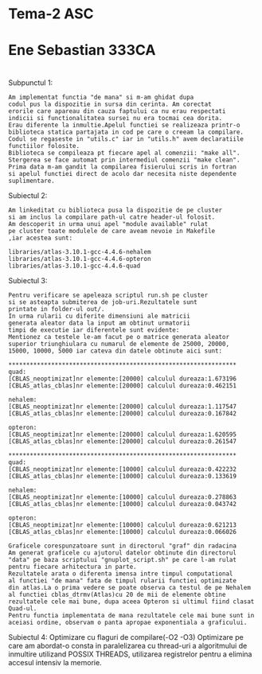 #
#
#	Tema-2 ASC
#	Ene Sebastian 333CA
#

Subpunctul 1:

	Am implementat functia "de mana" si m-am ghidat dupa
	codul pus la dispozitie in sursa din cerinta. Am corectat 
	erorile care apareau din cauza faptului ca nu erau respectati
	indicii si functionalitatea sursei nu era tocmai cea dorita.
	Erau diferente la inmultie.Apelul functiei se realizeaza printr-o
	biblioteca statica partajata in cod pe care o creeam la compilare.
	Codul se regaseste in "utils.c" iar in "utils.h" avem declaratiile
	functiilor folosite.
	Biblioteca se compileaza pt fiecare apel al comenzii: "make all".
	Stergerea se face automat prin intermediul comenzii "make clean".
	Prima data m-am gandit la compilarea fisierului scris in fortran
	si apelul functiei direct de acolo dar necesita niste dependente
	suplimentare.

Subiectul 2:

	Am linkeditat cu biblioteca pusa la dispozitie de pe cluster
	si am inclus la compilare path-ul catre header-ul folosit.
	Am descoperit in urma unui apel "module available" rulat
	pe cluster toate modulele de care aveam nevoie in Makefile
	,iar acestea sunt:

	libraries/atlas-3.10.1-gcc-4.4.6-nehalem
	libraries/atlas-3.10.1-gcc-4.4.6-opteron
	libraries/atlas-3.10.1-gcc-4.4.6-quad

Subiectul 3:
	
	Pentru verificare se apeleaza scriptul run.sh pe cluster
	si se asteapta submiterea de job-uri.Rezultatele sunt
	printate in folder-ul out/.		
	In urma rularii cu diferite dimensiuni ale matricii
	generata aleator data la input am obtinut urmatorii
	timpi de executie iar diferentele sunt evidente:
	Mentionez ca testele le-am facut pe o matrice generata aleator
	superior triunghiulara cu numarul de elemente de 25000, 20000, 
	15000, 10000, 5000 iar cateva din datele obtinute aici sunt:

	****************************************************************
	quad:
	[CBLAS_neoptimizat]nr elemente:[20000] calculul dureaza:1.673196
	[CBLAS_atlas_cblas]nr elemente:[20000] calculul dureaza:0.462151

	nehalem:
	[CBLAS_neoptimizat]nr elemente:[20000] calculul dureaza:1.117547
	[CBLAS_atlas_cblas]nr elemente:[20000] calculul dureaza:0.167842

	opteron:
	[CBLAS_neoptimizat]nr elemente:[20000] calculul dureaza:1.620595
	[CBLAS_atlas_cblas]nr elemente:[20000] calculul dureaza:0.261547

	****************************************************************
	quad:
	[CBLAS_neoptimizat]nr elemente:[10000] calculul dureaza:0.422232
	[CBLAS_atlas_cblas]nr elemente:[10000] calculul dureaza:0.133619

	nehalem:
	[CBLAS_neoptimizat]nr elemente:[10000] calculul dureaza:0.278863
	[CBLAS_atlas_cblas]nr elemente:[10000] calculul dureaza:0.043742

	opteron:
	[CBLAS_neoptimizat]nr elemente:[10000] calculul dureaza:0.621213
	[CBLAS_atlas_cblas]nr elemente:[10000] calculul dureaza:0.066026

	Graficele corespunzatoare sunt in directorul "graf" din radacina
	Am generat graficele cu ajutorul datelor obtinute din directorul
	"data" pe baza scriptului "gnuplot_script.sh" pe care l-am rulat
	pentru fiecare arhitectura in parte.
	Rezultatele arata o diferenta imensa intre timpul computational
	al functiei "de mana" fata de timpul rularii functiei optimizate 
	din atlas.La o prima vedere se poate observa ca testul de pe Nehalem
	al functiei cblas_dtrmv(Atlas)cu 20 de mii de elemente obtine
	rezultatele cele mai bune, dupa aceea Opteron si ultimul fiind clasat 
	Quad-ul.
	Pentru functia implementata de mana rezultatele cele mai bune sunt in 
	aceiasi ordine, observam o panta apropae exponentiala a graficului.

Subiectul 4:
	Optimizare cu flaguri de compilare(-O2 -O3)
	Optimizare pe care am abordat-o consta in paralelizarea cu 
	thread-uri a algoritmului de inmultire utilizand POSSIX THREADS,
	utilizarea registrelor pentru a elimina accesul intensiv la 
	memorie.
		

